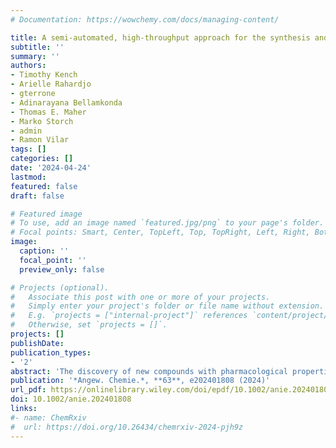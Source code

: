 ```yaml
---
# Documentation: https://wowchemy.com/docs/managing-content/

title: A semi-automated, high-throughput approach for the synthesis and identification of highly photo-cytotoxic iridium complexes 
subtitle: ''
summary: ''
authors:
- Timothy Kench
- Arielle Rahardjo
- gterrone
- Adinarayana Bellamkonda
- Thomas E. Maher
- Marko Storch
- admin
- Ramon Vilar
tags: []
categories: []
date: '2024-04-24'
lastmod: 
featured: false
draft: false

# Featured image
# To use, add an image named `featured.jpg/png` to your page's folder.
# Focal points: Smart, Center, TopLeft, Top, TopRight, Left, Right, BottomLeft, Bottom, BottomRight.
image:
  caption: ''
  focal_point: ''
  preview_only: false

# Projects (optional).
#   Associate this post with one or more of your projects.
#   Simply enter your project's folder or file name without extension.
#   E.g. `projects = ["internal-project"]` references `content/project/deep-learning/index.md`.
#   Otherwise, set `projects = []`.
projects: []
publishDate: 
publication_types:
- '2'
abstract: 'The discovery of new compounds with pharmacological properties is usually a lengthy, laborious and expensive process. Thus, there is increasing interest in developing workflows that allow for the rapid synthesis and evaluation of libraries of compounds with the aim of identifying leads for further drug development. Herein, we apply combinatorial synthesis to build a library of 90 iridium(III) complexes (81 of which are new) over two synthesise-and-test cycles, with the aim of identifying potential agents for photodynamic therapy. We demonstrate the power of this approach by identifying highly active complexes that are well-tolerated in the dark but display very low nM phototoxicity against cancer cells. To build a detailed structure–activity relationship for this class of compounds we have used density functional theory (DFT) calculations to determine some key electronic parameters and study correlations with the experimental data. Finally, we present an optimised semi-automated synthesise-and-test protocol to obtain multiplex data within 72 hours.'
publication: '*Angew. Chemie.*, **63**, e202401808 (2024)'
url_pdf: https://onlinelibrary.wiley.com/doi/epdf/10.1002/anie.202401808
doi: 10.1002/anie.202401808
links:
#- name: ChemRxiv
#  url: https://doi.org/10.26434/chemrxiv-2024-pjh9z
---
```

